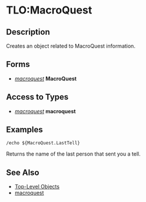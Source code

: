 # TLO:MacroQuest

## Description

Creates an object related to MacroQuest information.

## Forms

* [_macroquest_](../data-types/datatype-macroquest.md) **MacroQuest**

## Access to Types

* [_macroquest_](../data-types/datatype-macroquest.md) **macroquest**

## Examples

`/echo ${MacroQuest.LastTell}`

Returns the name of the last person that sent you a tell.

## See Also

* [Top-Level Objects](./)
* [macroquest](../data-types/datatype-macroquest.md)

